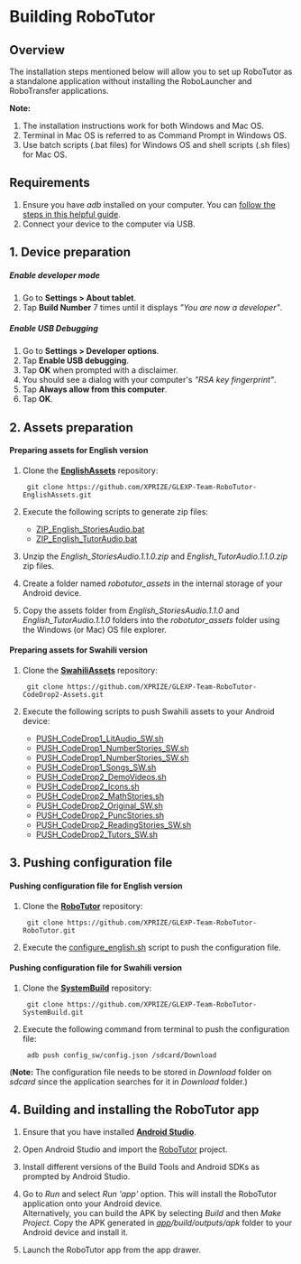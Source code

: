 # Building RoboTutor

## Overview

The installation steps mentioned below will allow you to set up RoboTutor as a standalone application without installing the RoboLauncher and RoboTransfer applications.

**Note:** 
1. The installation instructions work for both Windows and Mac OS.
2. Terminal in Mac OS is referred to as Command Prompt in Windows OS.
3. Use batch scripts (.bat files) for Windows OS and shell scripts (.sh files) for Mac OS.

## Requirements
1. Ensure you have _adb_ installed on your computer. You can [follow the steps in this helpful guide](https://www.androidpit.com/how-to-install-adb-and-fastboot).
2. Connect your device to the computer via USB.

## 1. Device preparation

##### Enable developer mode
1. Go to **Settings > About tablet**.
2. Tap **Build Number** 7 times until it displays _"You are now a developer"_.

##### Enable USB Debugging
1. Go to **Settings > Developer options**.
2. Tap **Enable USB debugging**.
3. Tap **OK** when prompted with a disclaimer.
4. You should see a dialog with your computer's _"RSA key fingerprint"_.
5. Tap **Always allow from this computer**.
6. Tap **OK**.

## 2. Assets preparation

#### Preparing assets for English version
1. Clone the [**EnglishAssets**](https://github.com/XPRIZE/GLEXP-Team-RoboTutor-EnglishAssets) repository:
		
		git clone https://github.com/XPRIZE/GLEXP-Team-RoboTutor-EnglishAssets.git

2. Execute the following scripts to generate zip files:  
    * [ZIP_English_StoriesAudio.bat](https://github.com/XPRIZE/GLEXP-Team-RoboTutor-EnglishAssets/blob/master/ZIP_English_StoriesAudio.bat)  
    * [ZIP_English_TutorAudio.bat](https://github.com/XPRIZE/GLEXP-Team-RoboTutor-EnglishAssets/blob/master/ZIP_English_TutorAudio.bat)  
3. Unzip the _English_StoriesAudio.1.1.0.zip_ and _English_TutorAudio.1.1.0.zip_ zip files.

4. Create a folder named _robotutor_assets_ in the internal storage of your Android device.

5. Copy the assets folder from _English_StoriesAudio.1.1.0_ and _English_TutorAudio.1.1.0_ folders into the _robotutor_assets_ folder using the Windows (or Mac) OS file explorer.

#### Preparing assets for Swahili version
1. Clone the [**SwahiliAssets**](https://github.com/XPRIZE/GLEXP-Team-RoboTutor-CodeDrop2-Assets) repository:
		
		git clone https://github.com/XPRIZE/GLEXP-Team-RoboTutor-CodeDrop2-Assets.git
    
2. Execute the following scripts to push Swahili assets to your Android device:
    * [PUSH_CodeDrop1_LitAudio_SW.sh](https://github.com/XPRIZE/GLEXP-Team-RoboTutor-CodeDrop2-Assets/blob/master/PUSH_CodeDrop1_LitAudio_SW.sh)
    * [PUSH_CodeDrop1_NumberStories_SW.sh](https://github.com/XPRIZE/GLEXP-Team-RoboTutor-CodeDrop2-Assets/blob/master/PUSH_CodeDrop1_NumberStories_SW.sh)
    * [PUSH_CodeDrop1_NumberStories_SW.sh](https://github.com/XPRIZE/GLEXP-Team-RoboTutor-CodeDrop2-Assets/blob/master/PUSH_CodeDrop1_NumberStories_SW.sh)
    * [PUSH_CodeDrop1_Songs_SW.sh](https://github.com/XPRIZE/GLEXP-Team-RoboTutor-CodeDrop2-Assets/blob/master/PUSH_CodeDrop1_Songs_SW.sh)
    * [PUSH_CodeDrop2_DemoVideos.sh](https://github.com/XPRIZE/GLEXP-Team-RoboTutor-CodeDrop2-Assets/blob/master/PUSH_CodeDrop2_DemoVideos.sh)
    * [PUSH_CodeDrop2_Icons.sh](https://github.com/XPRIZE/GLEXP-Team-RoboTutor-CodeDrop2-Assets/blob/master/PUSH_CodeDrop2_Icons.sh)
    * [PUSH_CodeDrop2_MathStories.sh](https://github.com/XPRIZE/GLEXP-Team-RoboTutor-CodeDrop2-Assets/blob/master/PUSH_CodeDrop2_MathStories.sh)
    * [PUSH_CodeDrop2_Original_SW.sh](https://github.com/XPRIZE/GLEXP-Team-RoboTutor-CodeDrop2-Assets/blob/master/PUSH_CodeDrop2_Original_SW.sh)
    * [PUSH_CodeDrop2_PuncStories.sh](https://github.com/XPRIZE/GLEXP-Team-RoboTutor-CodeDrop2-Assets/blob/master/PUSH_CodeDrop2_PuncStories.sh)
    * [PUSH_CodeDrop2_ReadingStories_SW.sh](https://github.com/XPRIZE/GLEXP-Team-RoboTutor-CodeDrop2-Assets/blob/master/PUSH_CodeDrop2_ReadingStories_SW.sh)
    * [PUSH_CodeDrop2_Tutors_SW.sh](https://github.com/XPRIZE/GLEXP-Team-RoboTutor-CodeDrop2-Assets/blob/master/PUSH_CodeDrop2_Tutors_SW.sh)

## 3. Pushing configuration file

#### Pushing configuration file for English version
1. Clone the [**RoboTutor**](https://github.com/XPRIZE/GLEXP-Team-RoboTutor-RoboTutor) repository:
		
		git clone https://github.com/XPRIZE/GLEXP-Team-RoboTutor-RoboTutor.git

2. Execute the [configure_english.sh](https://github.com/XPRIZE/GLEXP-Team-RoboTutor-RoboTutor/blob/master/app/src/sample_config_files/configure_english.sh) script to push the configuration file.

#### Pushing configuration file for Swahili version
1. Clone the [**SystemBuild**](https://github.com/XPRIZE/GLEXP-Team-RoboTutor-SystemBuild) repository:
		
		git clone https://github.com/XPRIZE/GLEXP-Team-RoboTutor-SystemBuild.git

2. Execute the following command from terminal to push the configuration file:

		adb push config_sw/config.json /sdcard/Download
		
(**Note:** The configuration file needs to be stored in _Download_ folder on _sdcard_ since the application searches for it in _Download_ folder.)

## 4. Building and installing the RoboTutor app

1. Ensure that you have installed [**Android Studio**](https://developer.android.com/studio/install.html).

2. Open Android Studio and import the [RoboTutor](https://github.com/XPRIZE/GLEXP-Team-RoboTutor-RoboTutor) project.  

3. Install different versions of the Build Tools and Android SDKs as prompted by Android Studio.

4. Go to _Run_ and select _Run 'app'_ option. This will install the RoboTutor application onto your Android device.  
Alternatively, you can build the APK by selecting _Build_ and then _Make Project_. Copy the APK generated in _[app](https://github.com/XPRIZE/GLEXP-Team-RoboTutor-RoboTutor/tree/master/app)/build/outputs/apk_ folder to your Android device and install it.

5. Launch the RoboTutor app from the app drawer.  
